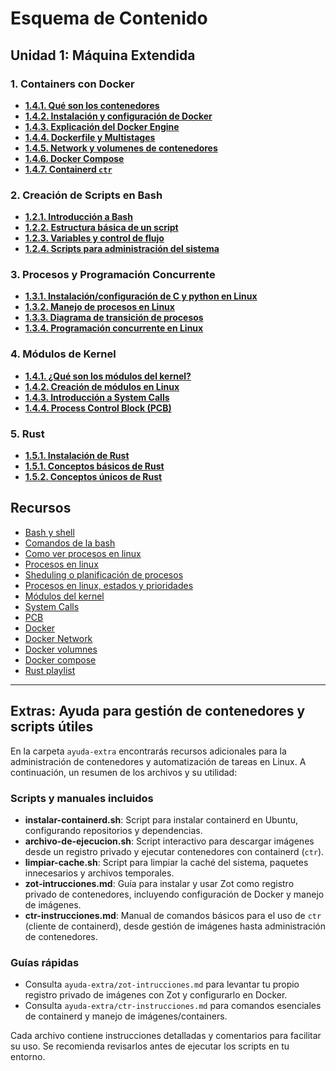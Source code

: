 # Esquema de Contenido

## Unidad 1: Máquina Extendida

### 1. Containers con Docker
- [**1.4.1. Qué son los contenedores**](contenedores.md#4-contenedores-con-docker)
- [**1.4.2. Instalación y configuración de Docker**](contenedores.md#42-instalación-y-configuración-de-docker)
- [**1.4.3. Explicación del Docker Engine**](contenedores.md#43-explicación-del-docker-engine)
- [**1.4.4. Dockerfile y Multistages**](contenedores.md#44-dockerfile-y-multistages)
- [**1.4.5. Network y volumenes de contenedores**](contenedores.md#45-network-y-volumenes-de-contenedores)
- [**1.4.6. Docker Compose**](contenedores.md#46-docker-compose)
- [**1.4.7. Containerd `ctr`**](./containerd-instrucciones.md)


### 2. Creación de Scripts en Bash

- [**1.2.1. Introducción a Bash**](bash_scripts.md#1-2-1-introducción-a-bash)
- [**1.2.2. Estructura básica de un script**](bash_scripts.md#1-2-2-estructura-básica-de-un-script)
- [**1.2.3. Variables y control de flujo**](bash_scripts.md#1-2-3-variables-y-control-de-flujo)
- [**1.2.4. Scripts para administración del sistema**](bash_scripts.md#1-2-4-scripts-para-administración-del-sistema)


### 3. Procesos y Programación Concurrente
- [**1.3.1. Instalación/configuración de C y python en Linux**](procesos_concurrencia.md#21-instalaciónconfiguración-de-c-y-python-en-linux)
- [**1.3.2. Manejo de procesos en Linux**](procesos_concurrencia.md#22-manejo-de-procesos-en-linux)
- [**1.3.3. Diagrama de transición de procesos**](procesos_concurrencia.md#23-diagrama-de-transición-de-procesos)
- [**1.3.4. Programación concurrente en Linux**](procesos_concurrencia.md#24-programación-concurrente-en-linux)

### 4. Módulos de Kernel

- [**1.4.1. ¿Qué son los módulos del kernel?**](modulos.md#31-qué-son-los-módulos-del-kernel)
- [**1.4.2. Creación de módulos en Linux**](modulos.md#32-creación-de-módulos-en-linux)
- [**1.4.3. Introducción a System Calls**](modulos.md#33-introducción-a-system-calls)
- [**1.4.4. Process Control Block (PCB)**](modulos.md#34-process-control-block-pcb)


### 5. Rust

- [**1.5.1. Instalación de Rust**](rust.md#151-instalación-de-rust)
- [**1.5.1. Conceptos básicos de Rust**](rust.md#152-conceptos-básicos-de-rust)
- [**1.5.2. Conceptos únicos de Rust**](rust.md#153-conceptos-avanzados)

<!-- ### 6. Virtualización del Sistema Operativo:

- **1.6.1. Hipervisores**
- **1.6.2. VMs y MicroVMs**
- **1.6.3. Conceptos básicos de contenedores**
- **1.6.4. Ventajas y desventajas de los contenedores** -->

## Recursos

- [Bash y shell](https://recluit.com/que-es-bash/#:~:text=Bash%20es%20un%20programa%20shell,los%20sistemas%20operativos%20GNU%2FLinux.)
- [Comandos de la bash](https://devhints.io/bash)
- [Como ver procesos en linux](https://www.hostinger.es/tutoriales/ver-procesos-en-linux#:~:text=Un%20proceso%20es%20la%20ejecuci%C3%B3n,varios%20procesos%20para%20diferentes%20tareas.)
- [Procesos en linux](https://apuntes.de/linux-certificacion-lpi/los-procesos-de-linux/#gsc.tab=0)
- [Sheduling o planificación de procesos](https://fisop.github.io/apunte/scheduling.html)
- [Procesos en linux, estados y prioridades](https://juncotic.com/procesos-en-linux-estados-y-prioridades/)
- [Módulos del kernel](https://www.scaler.com/topics/linux-kernel-module/)
- [System Calls](https://manybutfinite.com/post/system-calls/)
- [PCB](https://www.baeldung.com/linux/pcb)
- [Docker](https://docs.docker.com/engine/install/)
- [Docker Network](https://docs.docker.com/engine/network/)
- [Docker volumnes](https://docs.docker.com/engine/storage/volumes/)
- [Docker compose](https://docs.docker.com/compose/)
- [Rust playlist](https://youtube.com/playlist?list=PLai5B987bZ9CoVR-QEIN9foz4QCJ0H2Y8&si=hoEtDwQ3E1GzNCUM)

---

## Extras: Ayuda para gestión de contenedores y scripts útiles

En la carpeta `ayuda-extra` encontrarás recursos adicionales para la administración de contenedores y automatización de tareas en Linux. A continuación, un resumen de los archivos y su utilidad:

### Scripts y manuales incluidos

- **instalar-containerd.sh**: Script para instalar containerd en Ubuntu, configurando repositorios y dependencias.
- **archivo-de-ejecucion.sh**: Script interactivo para descargar imágenes desde un registro privado y ejecutar contenedores con containerd (`ctr`).
- **limpiar-cache.sh**: Script para limpiar la caché del sistema, paquetes innecesarios y archivos temporales.
- **zot-intrucciones.md**: Guía para instalar y usar Zot como registro privado de contenedores, incluyendo configuración de Docker y manejo de imágenes.
- **ctr-instrucciones.md**: Manual de comandos básicos para el uso de `ctr` (cliente de containerd), desde gestión de imágenes hasta administración de contenedores.

### Guías rápidas
- Consulta `ayuda-extra/zot-intrucciones.md` para levantar tu propio registro privado de imágenes con Zot y configurarlo en Docker.
- Consulta `ayuda-extra/ctr-instrucciones.md` para comandos esenciales de containerd y manejo de imágenes/containers.

Cada archivo contiene instrucciones detalladas y comentarios para facilitar su uso. Se recomienda revisarlos antes de ejecutar los scripts en tu entorno.